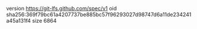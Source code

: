 version https://git-lfs.github.com/spec/v1
oid sha256:369f79bc61a4207737be885bc57f96293027d98747d6a11de234241a45a131f4
size 6864
